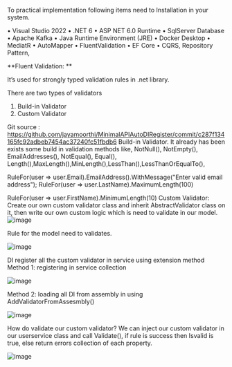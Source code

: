

To practical implementation following items need to Installation in your system. 


•	Visual Studio 2022 
•	.NET 6
•	ASP NET 6.0 Runtime
•	SqlServer Database
•	Apache Kafka 
•	Java Runtime Environment (JRE)
•	Docker Desktop
•	MediatR
•	AutoMapper
•	FluentValidation
•	EF Core
•	CQRS, Repository Pattern,


**Fluent Validation: **

It’s used for strongly typed validation rules in .net library. 

  There are two types of validators
1.	Build-in Validator
2.	Custom Validator

Git source : https://github.com/jayamoorthi/MinimalAPIAutoDIRegister/commit/c287f134165fc92adbeb7454ac37240fc51fbdb6
Build-in Validator.
 It already has been exists some build in validation methods like, NotNull(), NotEmpty(), EmailAddresses(), NotEqual(), Equal(), Length(),MaxLength(),MinLength(),LessThan(),LessThanOrEqualTo(),


RuleFor(user => user.Email).EmailAddress().WithMessage("Enter valid email address");
RuleFor(user => user.LastName).MaximumLength(100)

RuleFor(user => user.FirstName).MinimumLength(10)
Custom Validator: 
Create our own custom validator class and inherit AbstractValidator<Model> class on it, then write our own custom logic which is need to validate in our model. 
![image](https://github.com/jayamoorthi/MinimalAPIAutoDIRegister/assets/41425769/b240f0d6-dc97-4aa1-a19a-3d9a336cb0bd)

 
Rule for the model need to validates. 
 
![image](https://github.com/jayamoorthi/MinimalAPIAutoDIRegister/assets/41425769/1cea25dc-edc0-4e58-bc8e-573b056b6f7a)




DI register all the custom validator in service using extension method 
Method 1:  registering in service collection
 
![image](https://github.com/jayamoorthi/MinimalAPIAutoDIRegister/assets/41425769/a89c9b83-46ff-408b-b925-c6b90be38b5f)

Method 2:  loading all DI from assembly in using AddValidatorFromAssesmbly()

![image](https://github.com/jayamoorthi/MinimalAPIAutoDIRegister/assets/41425769/4a3dfc6b-2096-477d-b250-6e58d19c8e57)

 

 How do validate our custom validator? 
 We can inject our custom validator in our userservice class and call Validate(), if rule is success then Isvalid is true,  else return errors collection of each property. 

  ![image](https://github.com/jayamoorthi/MinimalAPIAutoDIRegister/assets/41425769/cf9b0cc3-f416-4593-bb8f-815f33def3fe)

